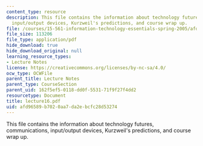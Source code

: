 ```yaml
---
content_type: resource
description: This file contains the information about technology futures, communications,
  input/output devices, Kurzweil's predictions, and course wrap up.
file: /courses/15-561-information-technology-essentials-spring-2005/afd96589b7020aa7da2ebcfc28d53274_lecture16.pdf
file_size: 113206
file_type: application/pdf
hide_download: true
hide_download_original: null
learning_resource_types:
- Lecture Notes
license: https://creativecommons.org/licenses/by-nc-sa/4.0/
ocw_type: OCWFile
parent_title: Lecture Notes
parent_type: CourseSection
parent_uid: 162f5ef5-0118-dd0f-5531-71f9f27f4dd2
resourcetype: Document
title: lecture16.pdf
uid: afd96589-b702-0aa7-da2e-bcfc28d53274
---
```

This file contains the information about technology futures, communications, input/output devices, Kurzweil's predictions, and course wrap up.